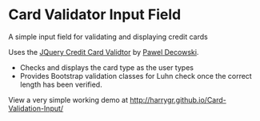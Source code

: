 # Card Validator Input Field

A simple input field for validating and displaying credit cards

Uses the [JQuery Credit Card Validtor](http://jquerycreditcardvalidator.com) by [Pawel Decowski](http://about.me/paweldecowski).

- Checks and displays the card type as the user types
- Provides Bootstrap validation classes for Luhn check once the correct length has been verified.

View a very simple working demo at http://harrygr.github.io/Card-Validation-Input/ 
